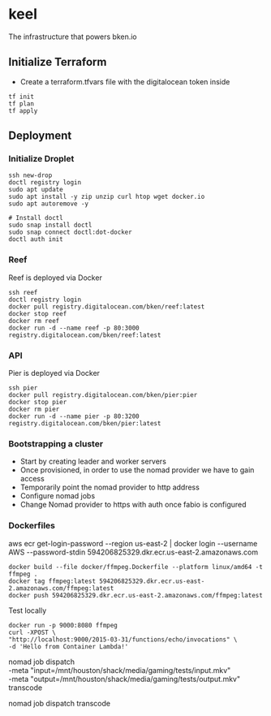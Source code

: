 # keel

The infrastructure that powers bken.io

## Initialize Terraform

- Create a terraform.tfvars file with the digitalocean token inside

```
tf init
tf plan
tf apply
```

## Deployment

### Initialize Droplet

```
ssh new-drop
doctl registry login
sudo apt update
sudo apt install -y zip unzip curl htop wget docker.io
sudo apt autoremove -y

# Install doctl
sudo snap install doctl
sudo snap connect doctl:dot-docker
doctl auth init
```

### Reef

Reef is deployed via Docker

```
ssh reef
doctl registry login
docker pull registry.digitalocean.com/bken/reef:latest
docker stop reef
docker rm reef
docker run -d --name reef -p 80:3000 registry.digitalocean.com/bken/reef:latest
```

### API

Pier is deployed via Docker

```
ssh pier
docker pull registry.digitalocean.com/bken/pier:pier
docker stop pier
docker rm pier
docker run -d --name pier -p 80:3200 registry.digitalocean.com/bken/pier:latest
```

### Bootstrapping a cluster

- Start by creating leader and worker servers
- Once provisioned, in order to use the nomad provider we have to gain access
- Temporarily point the nomad provider to http address
- Configure nomad jobs
- Change Nomad provider to https with auth once fabio is configured

### Dockerfiles

aws ecr get-login-password --region us-east-2 | docker login --username AWS --password-stdin 594206825329.dkr.ecr.us-east-2.amazonaws.com

```
docker build --file docker/ffmpeg.Dockerfile --platform linux/amd64 -t ffmpeg .
docker tag ffmpeg:latest 594206825329.dkr.ecr.us-east-2.amazonaws.com/ffmpeg:latest
docker push 594206825329.dkr.ecr.us-east-2.amazonaws.com/ffmpeg:latest
```

Test locally

```
docker run -p 9000:8080 ffmpeg
curl -XPOST \
"http://localhost:9000/2015-03-31/functions/echo/invocations" \
-d 'Hello from Container Lambda!'
```



nomad job dispatch \
  -meta "input=/mnt/houston/shack/media/gaming/tests/input.mkv" \
  -meta "output=/mnt/houston/shack/media/gaming/tests/output.mkv" \
  transcode

nomad job dispatch transcode
